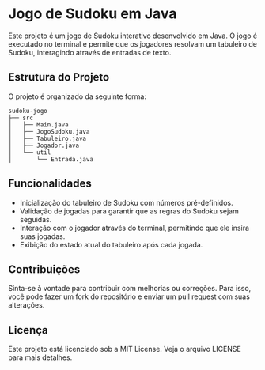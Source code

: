 # Jogo de Sudoku em Java

Este projeto é um jogo de Sudoku interativo desenvolvido em Java. O jogo é executado no terminal e permite que os jogadores resolvam um tabuleiro de Sudoku, interagindo através de entradas de texto.

## Estrutura do Projeto

O projeto é organizado da seguinte forma:

```
sudoku-jogo
├── src
│   ├── Main.java          
│   ├── JogoSudoku.java    
│   ├── Tabuleiro.java      
│   ├── Jogador.java        
│   └── util
│       └── Entrada.java    
```

## Funcionalidades

- Inicialização do tabuleiro de Sudoku com números pré-definidos.
- Validação de jogadas para garantir que as regras do Sudoku sejam seguidas.
- Interação com o jogador através do terminal, permitindo que ele insira suas jogadas.
- Exibição do estado atual do tabuleiro após cada jogada.

## Contribuições

Sinta-se à vontade para contribuir com melhorias ou correções. Para isso, você pode fazer um fork do repositório e enviar um pull request com suas alterações.

## Licença

Este projeto está licenciado sob a MIT License. Veja o arquivo LICENSE para mais detalhes.